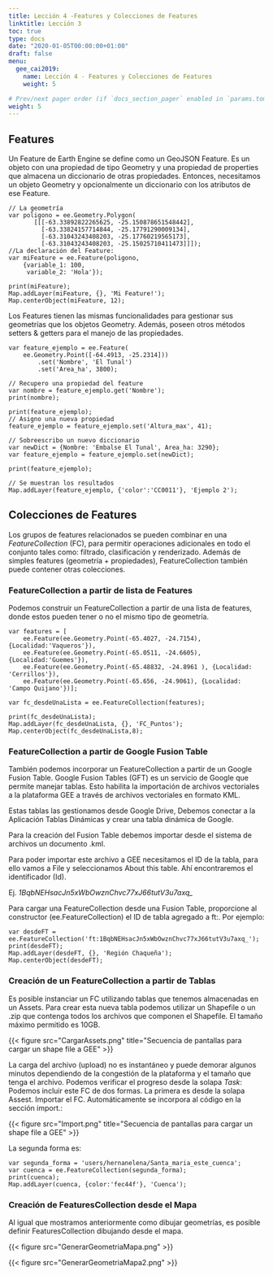 ```yaml
---
title: Lección 4 -Features y Colecciones de Features
linktitle: Lección 3 
toc: true
type: docs
date: "2020-01-05T00:00:00+01:00"
draft: false
menu:
  gee_cai2019:
    name: Lección 4 - Features y Colecciones de Features
    weight: 5

# Prev/next pager order (if `docs_section_pager` enabled in `params.toml`)
weight: 5
---
```



## Features 

Un Feature de Earth Engine se define como un GeoJSON Feature. Es un objeto con una propiedad de tipo Geometry y una propiedad de properties que almacena un diccionario de otras propiedades.
Entonces, necesitamos un objeto Geometry y opcionalmente un diccionario con los atributos de ese Feature.

```{js}
// La geometría
var poligono = ee.Geometry.Polygon(
       [[[-63.33892822265625, -25.150878651548442],
         [-63.33824157714844, -25.17791290009134],
         [-63.31043243408203, -25.17760219565173],
         [-63.31043243408203, -25.15025710411473]]]);
//La declaración del Feature:
var miFeature = ee.Feature(poligono,
    {variable_1: 100,
     variable_2: 'Hola'});

print(miFeature);
Map.addLayer(miFeature, {}, 'Mi Feature!');
Map.centerObject(miFeature, 12);   
```

Los Features tienen las mismas funcionalidades para gestionar sus geometrías que los objetos Geometry. Además, poseen otros métodos setters & getters para el manejo de las propiedades.

```{js}
var feature_ejemplo = ee.Feature(
  	ee.Geometry.Point([-64.4913, -25.2314]))
    	.set('Nombre', 'El Tunal')
    	.set('Area_ha', 3800);
   	 
// Recupero una propiedad del feature
var nombre = feature_ejemplo.get('Nombre');
print(nombre);

print(feature_ejemplo);
// Asigno una nueva propiedad
feature_ejemplo = feature_ejemplo.set('Altura_max', 41);

// Sobreescribo un nuevo diccionario
var newDict = {Nombre: 'Embalse El Tunal', Area_ha: 3290};
var feature_ejemplo = feature_ejemplo.set(newDict);

print(feature_ejemplo);

// Se muestran los resultados
Map.addLayer(feature_ejemplo, {'color':'CC0011'}, 'Ejemplo 2');  	
```

## Colecciones de Features

Los grupos de features relacionados se pueden combinar en una _FeatureCollection_ (FC), para permitir operaciones adicionales en todo el conjunto tales como: filtrado, clasificación y renderizado. Además de simples features (geometría + propiedades), FeatureCollection también puede contener otras colecciones.

### FeatureCollection a partir de lista de Features

Podemos construir un FeatureCollection a partir de una lista de features, donde estos pueden tener o no el mismo tipo de geometría.

```{js}
var features = [
	ee.Feature(ee.Geometry.Point(-65.4027, -24.7154), {Localidad:'Vaqueros'}),
	ee.Feature(ee.Geometry.Point(-65.0511, -24.6605), {Localidad:'Guemes'}),
	ee.Feature(ee.Geometry.Point(-65.48832, -24.8961 ), {Localidad: 'Cerrillos'}),
	ee.Feature(ee.Geometry.Point(-65.656, -24.9061), {Localidad: 'Campo Quijano'})];

var fc_desdeUnaLista = ee.FeatureCollection(features);

print(fc_desdeUnaLista);
Map.addLayer(fc_desdeUnaLista, {}, 'FC_Puntos');
Map.centerObject(fc_desdeUnaLista,8);
```

### FeatureCollection a partir de Google Fusion Table

También podemos incorporar un FeatureCollection a partir de un Google Fusion Table. Google Fusion Tables (GFT) es un servicio de Google que permite manejar tablas. Esto habilita la importación de archivos vectoriales a la plataforma GEE a través de archivos vectoriales en formato KML.

Estas tablas las gestionamos desde Google Drive, Debemos conectar a la Aplicación Tablas Dinámicas y crear una tabla dinámica de Google.

Para la creación del Fusion Table debemos importar  desde el sistema de archivos un documento .kml.

Para poder importar este archivo a GEE necesitamos el ID de la tabla, para ello vamos a File y seleccionamos About this table. Ahí encontraremos el identificador (Id).

Ej. *1BqbNEHsacJn5xWbOwznChvc77xJ66tutV3u7axq_*

Para cargar una FeatureCollection desde una Fusion Table, proporcione al constructor (ee.FeatureCollection) el ID de tabla agregado a ft:. Por ejemplo:

```{js}
var desdeFT = ee.FeatureCollection('ft:1BqbNEHsacJn5xWbOwznChvc77xJ66tutV3u7axq_');
print(desdeFT);
Map.addLayer(desdeFT, {}, 'Región Chaqueña');
Map.centerObject(desdeFT);
```

### Creación de un FeatureCollection a partir de Tablas

Es posible instanciar un FC utilizando tablas que tenemos almacenadas en un Assets. Para crear esta nueva tabla podemos utilizar un Shapefile o un .zip que contenga todos los archivos que componen el Shapefile. El tamaño máximo permitido es 10GB.

{{< figure src="CargarAssets.png" title="Secuencia de pantallas para cargar un shape file a GEE" >}}

La carga del archivo (upload) no es instantáneo y puede demorar algunos minutos dependiendo de la congestión de la plataforma y el tamaño que tenga el archivo. Podemos verificar el progreso desde la solapa _Task_:
Podemos incluir este FC de dos formas. La primera es desde la solapa Assest. Importar el FC. Automáticamente se incorpora al código en la sección import.:

{{< figure src="Import.png" title="Secuencia de pantallas para cargar un shape file a GEE" >}}

La segunda forma es:

```{js}
var segunda_forma = 'users/hernanelena/Santa_maria_este_cuenca';
var cuenca = ee.FeatureCollection(segunda_forma);
print(cuenca);
Map.addLayer(cuenca, {color:'fec44f'}, 'Cuenca');
```

### Creación de FeaturesCollection desde el Mapa

Al igual que mostramos anteriormente como dibujar geometrías, es posible definir FeaturesCollection dibujando desde el mapa.

{{< figure src="GenerarGeometriaMapa.png" >}}

{{< figure src="GenerarGeometriaMapa2.png" >}}
